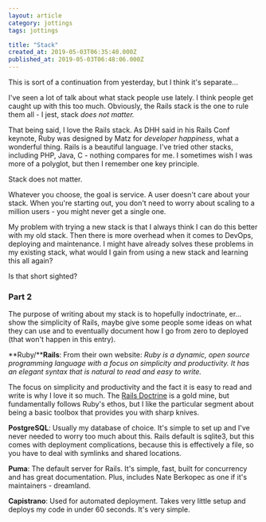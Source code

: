 ```yaml
---
layout: article
category: jottings
tags: jottings

title: "Stack"
created_at: 2019-05-03T06:35:40.000Z
published_at: 2019-05-03T06:48:06.000Z
---
```

This is sort of a continuation from yesterday, but I think it's separate...

I've seen a lot of talk about what stack people use lately. I think people get caught up with this too much. Obviously, the Rails stack is the one to rule them all - I jest, stack _does not matter._

That being said, I love the Rails stack. As DHH said in his Rails Conf keynote, Ruby was designed by Matz for _developer happiness_, what a wonderful thing. Rails is a beautiful language. I've tried other stacks, including PHP, Java, C - nothing compares for me. I sometimes wish I was more of a polyglot, but then I remember one key principle.

Stack does not matter.

Whatever you choose, the goal is service. A user doesn't care about your stack. When you're starting out, you don't need to worry about scaling to a million users - you might never get a single one.

My problem with trying a new stack is that I always think I can do this better with my old stack. Then there is more overhead when it comes to DevOps, deploying and maintenance. I might have already solves these problems in my existing stack, what would I gain from using a new stack and learning this all again?

Is that short sighted?

### Part 2

The purpose of writing about my stack is to hopefully indoctrinate, er... show the simplicity of Rails, maybe give some people some ideas on what they can use and to eventually document how I go from zero to deployed (that won't happen in this entry).

**Ruby/****Rails**: From their own website: _Ruby is a dynamic, open source programming language with a focus on simplicity and productivity. It has an elegant syntax that is natural to read and easy to write._

The focus on simplicity and productivity and the fact it is easy to read and write is why I love it so much. The [Rails Doctrine](https://rubyonrails.org/doctrine) is a gold mine, but fundamentally follows Ruby's ethos, but I like the particular segment about being a basic toolbox that provides you with sharp knives.

**PostgreSQL**: Usually my database of choice. It's simple to set up and I've never needed to worry too much about this. Rails default is sqlite3, but this comes with deployment complications, because this is effectively a file, so you have to deal with symlinks and shared locations.

**Puma**: The default server for Rails. It's simple, fast, built for concurrency and has great documentation. Plus, includes Nate Berkopec as one if it's maintainers - dreamland.

**Capistrano**: Used for automated deployment. Takes very little setup and deploys my code in under 60 seconds. It's very simple.
